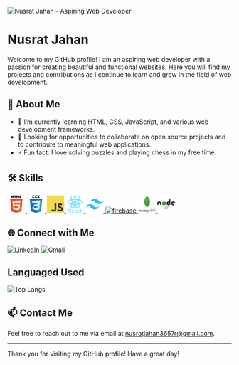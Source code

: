 ![Nusrat Jahan - Aspiring Web Developer](https://i.ibb.co/VQLWdg5/Get-started-in-Canva.png)

# Nusrat Jahan

Welcome to my GitHub profile! I am an aspiring web developer with a passion for creating beautiful and functional websites. Here you will find my projects and contributions as I continue to learn and grow in the field of web development.

## 🚀 About Me

- 🌱 I’m currently learning HTML, CSS, JavaScript, and various web development frameworks.
- 💼 Looking for opportunities to collaborate on open source projects and to contribute to meaningful web applications.
- ⚡ Fun fact: I love solving puzzles and playing chess in my free time.

## 🛠️ Skills

 <p align="left">
  <a href="https://www.w3.org/html/" target="_blank" rel="noreferrer"> 
    <img src="https://raw.githubusercontent.com/devicons/devicon/master/icons/html5/html5-original-wordmark.svg" alt="html5" width="40" height="40"/> 
  </a> 
  <a href="https://www.w3schools.com/css/" target="_blank" rel="noreferrer"> 
    <img src="https://raw.githubusercontent.com/devicons/devicon/master/icons/css3/css3-original-wordmark.svg" alt="css3" width="40" height="40"/> 
  </a> 
  <a href="https://www.javascript.com/" target="_blank" rel="noreferrer"> 
    <img src="https://raw.githubusercontent.com/devicons/devicon/master/icons/javascript/javascript-original.svg" alt="javascript" width="40" height="40"/> 
  </a> 
  <a href="https://reactjs.org/" target="_blank" rel="noreferrer"> 
    <img src="https://raw.githubusercontent.com/devicons/devicon/master/icons/react/react-original-wordmark.svg" alt="react" width="40" height="40"/> 
  </a> 
  <a href="https://tailwindcss.com/" target="_blank" rel="noreferrer">
    <img src="https://raw.githubusercontent.com/devicons/devicon/master/icons/tailwindcss/tailwindcss-plain.svg" alt="tailwind" width="40" height="40"/>
  </a>
  <a href="https://firebase.google.com/" target="_blank" rel="noreferrer">
    <img src="https://www.vectorlogo.zone/logos/firebase/firebase-icon.svg" alt="firebase" width="40" height="40"/>
  </a>
  <a href="https://www.mongodb.com/" target="_blank" rel="noreferrer">
    <img src="https://raw.githubusercontent.com/devicons/devicon/master/icons/mongodb/mongodb-original-wordmark.svg" alt="mongodb" width="40" height="40"/>
  </a>
  <a href="https://nodejs.org/" target="_blank" rel="noreferrer">
    <img src="https://raw.githubusercontent.com/devicons/devicon/master/icons/nodejs/nodejs-original-wordmark.svg" alt="nodejs" width="40" height="40"/>
  </a>
</p>

## 🌐 Connect with Me

[![LinkedIn](https://img.shields.io/badge/LinkedIn-0077B5?style=for-the-badge&logo=linkedin&logoColor=white)](https://www.linkedin.com/in/nusrat-jahan-b12174307/)
[![Gmail](https://img.shields.io/badge/Gmail-D14836?style=for-the-badge&logo=gmail&logoColor=white)](mailto:nusratjahan3657r@gmail.com)

## Languaged Used

![Top Langs](https://github-readme-stats.vercel.app/api/top-langs/?username=nusrat3657&layout=donut)

## 📫 Contact Me

Feel free to reach out to me via email at [nusratjahan3657r@gmail.com](mailto:nusratjahan3657r@gmail.com).

---

Thank you for visiting my GitHub profile! Have a great day!
